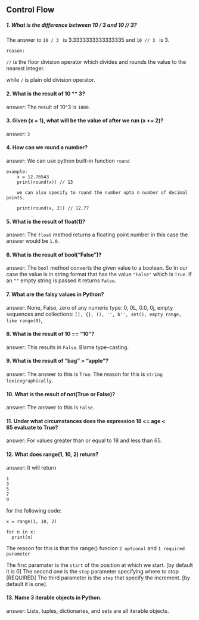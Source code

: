 ## Control Flow



##### 1. What is the difference between 10 / 3 and 10 // 3?

The answer to ```10 / 3 ``` is 3.3333333333333335 and ```10 // 3 ``` is 3.

``reason: ``

```//``` is the floor division operator which divides and rounds the value to the nearest integer.

while ```/``` is plain old division operator.


#### 2. What is the result of 10 ** 3?

answer: The result of 10^3 is ``1000``.


#### 3. Given (x = 1), what will be the value of after we run (x += 2)?

answer: ```3```


#### 4. How can we round a number?

answer: We can use python built-in function ```round``` 
```
example: 
    x = 12.76543
    print(round(x)) // 13

    we can also specify to round the number upto n number of decimal points.

    print(round(x, 2)) // 12.77

```

#### 5. What is the result of float(1)?

answer: The ``float`` method returns a floating point number in this case the answer would be ```1.0```.


#### 6. What is the result of bool(“False”)?

answer: The ``bool`` method converts the given value to a boolean. So In our case the value is in string format that has the value ```"False"``` which is ``True``.
        If an ```""``` empty string is passed it returns ``False``.


#### 7. What are the falsy values in Python?

answer: None, False, zero of any numeric type: 0, 0L, 0.0, 0j, empty sequences and collections: ```[], {}, (), '', b'', set(), empty range, like range(0)```,


#### 8. What is the result of 10 == “10”?

answer: This results in ```False```. Blame type-casting.


#### 9. What is the result of “bag” > “apple”?

answer: The answer to this is ```True```. The reason for this is ```string lexicographically```.


#### 10. What is the result of not(True or False)?

answer: The answer to this is ```False```.


#### 11. Under what circumstances does the expression 18 <= age < 65 evaluate to True?

answer: For values greater than or equal to 18 and less than 65.


#### 12. What does range(1, 10, 2) return?

answer: It will return 

```
1
3
5
7
9
```

for the following code: 
```
x = range(1, 10, 2)

for n in x:
  print(n)
```

The reason for this is that the range() funcion ```2 optional``` and ```1 required parameter```

The first paramater is the ```start``` of the position at which we start. [by default it is 0]
The second one is the ```stop``` parameter specifying where to stop [REQUIRED]
The third parameter is the ```step``` that specify the increment. [by default it is one].


#### 13. Name 3 iterable objects in Python.

answer: Lists, tuples, dictionaries, and sets are all iterable objects.